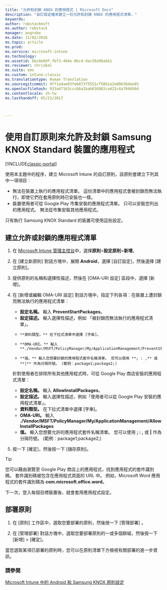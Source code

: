 ```yaml
---
title: "允許和封鎖 KNOX 的應用程式 | Microsoft Docs"
description: "自訂設定檔來建立一份允許和封鎖 KNOX 的應用程式清單。"
keywords: 
author: robstackmsft
ms.author: robstack
manager: angrobe
ms.date: 11/02/2016
ms.topic: article
ms.prod: 
ms.service: microsoft-intune
ms.technology: 
ms.assetid: bbc8e0df-7bf3-494e-8bc4-dac59a98ab41
ms.reviewer: chrisbal
ms.suite: ems
ms.custom: intune-classic
ms.translationtype: Human Translation
ms.sourcegitcommit: 9ff1adae93fe6873f5551cf58b1a2e89638dee85
ms.openlocfilehash: 933a47163ccc66a1bab636982ca422c4a704656d
ms.contentlocale: zh-tw
ms.lasthandoff: 05/23/2017



---
```

# <a name="use-custom-policies-to-allow-and-block-apps-for-samsung-knox-standard-devices"></a>使用自訂原則來允許及封鎖 Samsung KNOX Standard 裝置的應用程式

[!INCLUDE[classic-portal](../includes/classic-portal.md)]

使用本主題中的程序，建立 Microsoft Intune 的自訂原則，該原則會建立下列其中一項項目︰

- 無法在裝置上執行的應用程式清單。 這份清單中的應用程式會被封鎖而無法執行，即使它們在套用原則時已安裝也一樣。
- 裝置使用者可從 Google Play 市集安裝的應用程式清單。 只可以安裝您列出的應用程式。 無法從市集安裝其他應用程式。

只有執行 Samsung KNOX Standard 的裝置可使用這些設定。

## <a name="to-create-an-allowed-or-blocked-app-list"></a>建立允許或封鎖的應用程式清單

1. 在 [Microsoft Intune 管理主控台](https://manage.microsoft.com/)中，選擇**原則**&gt;**設定原則**&gt;**新增**。
2. 在 [建立新原則] 對話方塊中，展開 **Android**，選擇 [自訂設定]，然後選擇 [建立原則]。
3. 提供原則的名稱和選擇性描述，然後在 [OMA-URI 設定] 區段中，選擇 [新增]。
4. 在 [新增或編輯 OMA-URI 設定] 對話方塊中，指定下列各項︰在裝置上遭封鎖而無法執行的應用程式清單︰
    
    - **設定名稱。** 輸入 **PreventStartPackages**。
    - **設定描述。** 輸入選擇性描述，例如 「被封鎖而無法執行的應用程式清單」。
    -     **資料類型。** 在下拉式清單中選擇 [字串]。
    -     **OMA-URI。** 輸入 **./Vendor/MSFT/PolicyManager/My/ApplicationManagement/PreventStartPackages**
    -     **值。** 輸入您想要封鎖的應用程式套件名稱清單。 您可以使用 **; : ,** 或 **|** 作為分隔符號。 (範例︰package1;package2;)

    針對使用者在排除所有其他應用程式時，可從 Google Play 商店安裝的應用程式清單：

    - **設定名稱。** 輸入 **AllowInstallPackages**。
    - **設定描述。** 輸入選擇性描述，例如「使用者可以從 Google Play 安裝的應用程式清單」。
    - **資料類型。** 在下拉式清單中選擇 [字串]。
    - **OMA-URI。** 輸入 **./Vendor/MSFT/PolicyManager/My/ApplicationManagement/AllowInstallPackages**
    - **值。** 輸入您想要允許的應用程式套件名稱清單。 您可以使用 **; : ,** 或 **|** 作為分隔符號。 (範例︰package1;package2;)

4. 按一下 [確定]，然後按一下 [儲存原則]。 

>[!TIP]
> 您可以藉由瀏覽至 Google Play 商店上的應用程式，找到應用程式的套件識別碼。 套件識別碼被包含在應用程式頁面的 URL 中。 例如，Microsoft Word 應用程式的套件識別碼為 **com.microsoft.office.word**。

下一次，登入每個目標裝置後，就會套用應用程式設定。


## <a name="deploy-the-policy"></a>部署原則

1.  在 [原則]  工作區中，選取您要部署的原則，然後按一下 [管理部署] 。

2.  在 [管理部署] 對話方塊中，選取您要部署原則的一或多個群組，然後按一下 [新增]  &gt; [確定]。

 
當您選取某項已部署的原則時，您可以在原則清單下方檢視有關部署的進一步資訊。

### <a name="see-also"></a>請參閱
[Microsoft Intune 中的 Android 和 Samsung KNOX 原則設定](android-policy-settings-in-microsoft-intune.md)

